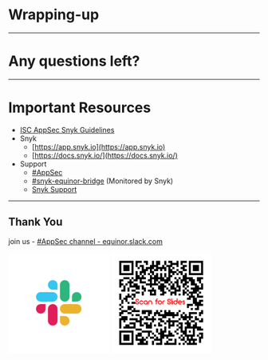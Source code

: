 <!-- .slide: data-background-image="./content/images/appsec-icon.svg" data-background-size="7%" data-background-position="right 2% top 2%"-->
<!-- markdownlint-disable MD033 -->

# Wrapping-up

---

# Any questions left?

---

# Important Resources

* [ISC AppSec Snyk Guidelines](https://appsec.equinor.com/snyk/)
* Snyk
  * [https://app.snyk.io](https://app.snyk.io)
  * [https://docs.snyk.io/](https://docs.snyk.io/)
* Support
  * [#AppSec](https://equinor.slack.com/archives/CMM6FSW5V)
  * [#snyk-equinor-bridge](https://equinor.slack.com/archives/C019LBMKJPL) (Monitored by Snyk)
  * [Snyk Support](https://support.snyk.io/hc/en-us)

---

## Thank You

join us - [#AppSec channel - equinor.slack.com](https://equinor.slack.com)

<img src="./content/images/slack.png" width="40%" height="auto" display="block" margin-left="auto" margin-right="auto">
<img src="./content/images/snykonboarding_qr.png" width="40%" height="auto" display="block" margin-left="auto" margin-right="auto">
